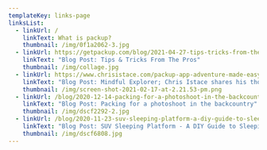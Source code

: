 ```yaml
---
templateKey: links-page
linksList:
  - linkUrl: /
    linkText: What is packup?
    thumbnail: /img/0f1a2062-3.jpg
  - linkUrl: https://getpackup.com/blog/2021-04-27-tips-tricks-from-the-pros/
    linkText: "Blog Post: Tips & Tricks From The Pros"
    thumbnail: /img/collage.jpg
  - linkUrl: https://www.chrisistace.com/packup-app-adventure-made-easy/
    linkText: "Blog Post: Mindful Explorer; Chris Istace shares his thoughts on packup"
    thumbnail: /img/screen-shot-2021-02-17-at-2.21.53-pm.png
  - linkUrl: /blog/2020-12-14-packing-for-a-photoshoot-in-the-backcountry/
    linkText: "Blog Post: Packing for a photoshoot in the backcountry"
    thumbnail: /img/dscf2292-2.jpg
  - linkUrl: /blog/2020-11-23-suv-sleeping-platform-a-diy-guide-to-sleeping-inside/
    linkText: "Blog Post: SUV Sleeping Platform - A DIY Guide to Sleeping Inside"
    thumbnail: /img/dscf6808.jpg
---
```

